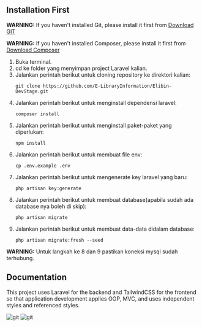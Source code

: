 ## Installation First

**WARNING:** If you haven't installed Git, please install it first from [Download GIT](https://git-scm.com/)


**WARNING:** If you haven't installed Composer, please install it first from [Download Composer](https://getcomposer.org/)

1. Buka terminal.
2. cd ke folder yang menyimpan project Laravel kalian.
3. Jalankan perintah berikut untuk cloning repository ke direktori kalian:
    ```
    git clone https://github.com/E-LibraryInformation/Elibin-DevStage.git
    ```
4. Jalankan perintah berikut untuk menginstall dependensi laravel:
    ```
    composer install
    ```
5. Jalankan perintah berikut untuk menginstall paket-paket yang diperlukan:
    ```
    npm install
    ```
6. Jalankan perintah berikut untuk membuat file env:
    ```
    cp .env.example .env
    ```
7. Jalankan perintah berikut untuk mengenerate key laravel yang baru:
    ```
    php artisan key:generate
    ```
8. Jalankan perintah berikut untuk membuat database(apabila sudah ada database nya boleh di skip):
    ```
    php artisan migrate
    ```
9. Jalankan perintah berikut untuk membuat data-data didalam database:
    ```
    php artisan migrate:fresh --seed
    ```

**WARNING:** Untuk langkah ke 8 dan 9 pastikan koneksi mysql sudah terhubung.

## Documentation

This project uses Laravel for the backend and TailwindCSS for the frontend so that application development applies OOP, MVC, and uses independent styles and referenced styles.

![git](https://cdn.icon-icons.com/icons2/2699/PNG/512/laravel_logo_icon_170314.png) ![git](https://cdn.icon-icons.com/icons2/2699/PNG/512/tailwindcss_logo_icon_170649.png)

